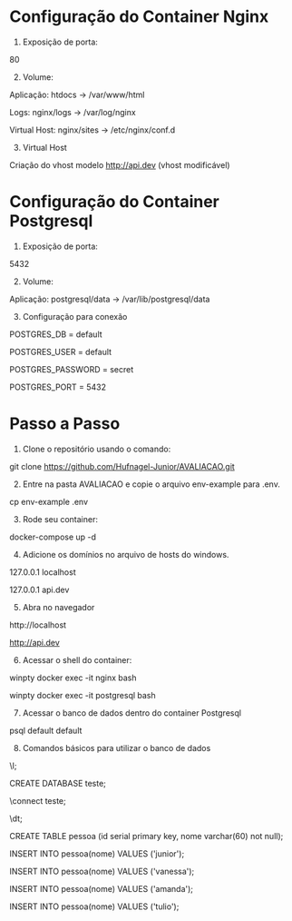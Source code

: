 # Configuração do Container Nginx

1. Exposição de porta:

80

2. Volume:

Aplicação: htdocs -> /var/www/html

Logs: nginx/logs -> /var/log/nginx

Virtual Host: nginx/sites -> /etc/nginx/conf.d

3. Virtual Host

Criação do vhost modelo http://api.dev (vhost modificável)

# Configuração do Container Postgresql

1. Exposição de porta:

5432

2. Volume:

Aplicação: postgresql/data -> /var/lib/postgresql/data

3. Configuração para conexão

POSTGRES_DB = default

POSTGRES_USER = default

POSTGRES_PASSWORD = secret

POSTGRES_PORT = 5432

# Passo a Passo

1. Clone o repositório usando o comando:

git clone https://github.com/Hufnagel-Junior/AVALIACAO.git

2. Entre na pasta AVALIACAO e copie o arquivo env-example para .env.

cp env-example .env

3. Rode seu container:

docker-compose up -d

4. Adicione os domínios no arquivo de hosts do windows.

127.0.0.1 localhost

127.0.0.1 api.dev

5. Abra no navegador

http://localhost

http://api.dev

6. Acessar o shell do container:

winpty docker exec -it nginx bash

winpty docker exec -it postgresql bash

7. Acessar o banco de dados dentro do container Postgresql

psql default default

8. Comandos básicos para utilizar o banco de dados

\l;

CREATE DATABASE teste;

\connect teste;

\dt;

CREATE TABLE pessoa (id serial primary key, nome varchar(60) not null);

INSERT INTO pessoa(nome) VALUES ('junior');

INSERT INTO pessoa(nome) VALUES ('vanessa');

INSERT INTO pessoa(nome) VALUES ('amanda');

INSERT INTO pessoa(nome) VALUES ('tulio');
